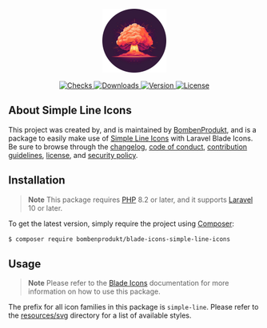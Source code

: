 <p align="center">
    <a href="https://bombenprodukt.com" target="_blank">
        <img src="https://raw.githubusercontent.com/BombenProdukt/assets/main/logo-text.svg" width="128" alt="BombenProdukt Logo" />
    </a>
</p>

<p align="center">
    <a href="https://github.com/BombenProdukt/blade-icons-simple-line-icons/actions">
        <img src="https://badge.sh/github/check-runs/BombenProdukt/blade-icons-simple-line-icons" alt="Checks" />
    </a>
    <a href="https://packagist.org/packages/bombenprodukt/blade-icons-simple-line-icons">
        <img src="https://badge.sh/packagist/downloads/BombenProdukt/blade-icons-simple-line-icons" alt="Downloads" />
    </a>
    <a href="https://packagist.org/packages/bombenprodukt/blade-icons-simple-line-icons">
        <img src="https://badge.sh/packagist/version/BombenProdukt/blade-icons-simple-line-icons" alt="Version" />
    </a>
    <a href="https://packagist.org/packages/bombenprodukt/blade-icons-simple-line-icons">
        <img src="https://badge.sh/packagist/license/BombenProdukt/blade-icons-simple-line-icons" alt="License" />
    </a>
</p>

## About Simple Line Icons

This project was created by, and is maintained by [BombenProdukt](https://github.com/BombenProdukt), and is a package to easily make use of [Simple Line Icons](https://github.com/thesabbir/simple-line-icons) with Laravel Blade Icons. Be sure to browse through the [changelog](CHANGELOG.md), [code of conduct](.github/CODE_OF_CONDUCT.md), [contribution guidelines](.github/CONTRIBUTING.md), [license](LICENSE), and [security policy](.github/SECURITY.md).

## Installation

> **Note**
> This package requires [PHP](https://www.php.net/) 8.2 or later, and it supports [Laravel](https://laravel.com/) 10 or later.

To get the latest version, simply require the project using [Composer](https://getcomposer.org/):

```bash
$ composer require bombenprodukt/blade-icons-simple-line-icons
```

## Usage

> **Note**
> Please refer to the [Blade Icons](https://github.com/BombenProdukt/blade-icons) documentation for more information on how to use this package.

The prefix for all icon families in this package is `simple-line`. Please refer to the [resources/svg](/resources/svg) directory for a list of available styles.
